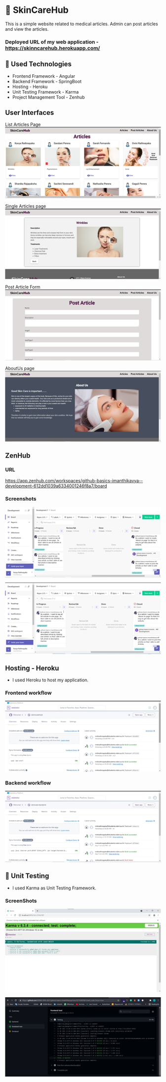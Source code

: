 # 👋 SkinCareHub

This is a simple website related to medical articles. Admin can post articles and view the articles.
### Deployed URL of my web application - https://skinncarehub.herokuapp.com/



## 📙 Used Technologies

- Frontend Framework - Angular
- Backend Framework - SpringBoot
- Hosting - Heroku
- Unit Testing Framework - Karma
- Project Management Tool - Zenhub

## User Interfaces

List Articles Page
![](frontend/ReadmeImages/cards.jpeg)

Single Articles page
![](frontend/ReadmeImages/singlearticle.jpeg)

Post Article Form
![](frontend/ReadmeImages/post.jpeg)

AboutUs page
![](frontend/ReadmeImages/aboutus.jpeg)

## ZenHub

### URL
https://app.zenhub.com/workspaces/github-basics-imanthikavya--development-612dd1039a6334001246f8a7/board
### Screenshots
![](frontend/ReadmeImages/ZenHub1.jpg)

![](frontend/ReadmeImages/ZenHub2.jpg)




## Hosting - Heroku

- I used Heroku to host my application.

### Frontend workflow
![](frontend/ReadmeImages/heroku1.jpg)

### Backend workflow
![](frontend/ReadmeImages/heroku2.jpg)

## 📝 Unit Testing 
 -  I used Karma as Unit Testing Framework.
 
### ScreenShots

![](frontend/ReadmeImages/test2.jpeg)

![](frontend/ReadmeImages/test1.jpeg)

